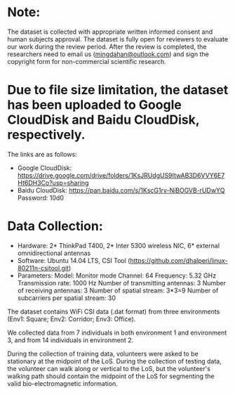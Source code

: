 # Note:
  The dataset is collected with appropriate written informed consent and human subjects approval. 
  The dataset is fully open for reviewers to evaluate our work during the review period. After the review is completed, the researchers need to email us (mingdahan@outlook.com) and sign the copyright form for non-commercial scientific research.

# Due to file size limitation, the dataset has been uploaded to Google CloudDisk and Baidu CloudDisk, respectively. 
The links are as follows:
  - Google CloudDisk: https://drive.google.com/drive/folders/1KsJRUdgUS9ItwAB3D6VVY6E7Ht6DH3Co?usp=sharing
  - Baidu CloudDisk: https://pan.baidu.com/s/1KscG1rv-NiBOGVB-rUDwYQ   Password: 10d0

# Data Collection:
  - Hardware: 2* ThinkPad T400, 2* Inter 5300 wireless NIC, 6* external omnidirectional antennas
  - Software: Ubuntu 14.04 LTS, CSI Tool (https://github.com/dhalperi/linux-80211n-csitool.git)
  - Parameters: 
        Model: Monitor mode
        Channel: 64
        Frequency: 5.32 GHz
        Transmission rate: 1000 Hz
        Number of transmitting antennas: 3
        Number of receiving antennas: 3
        Number of spatial stream: 3*3=9
        Number of subcarriers per spatial stream: 30

The dataset contains WiFi CSI data (.dat format) from three environments (Env1: Square; Env2: Corridor; Env3: Office).

We collected data from 7 individuals in both environment 1 and environment 3, and from 14 individuals in environment 2.

During the collection of training data, volunteers were asked to be stationary at the midpoint of the LoS.
During the collection of testing data, the volunteer can walk along or vertical to the LoS, but the volunteer's walking path should contain the midpoint of the LoS for segmenting the valid bio-electromagnetic information.
